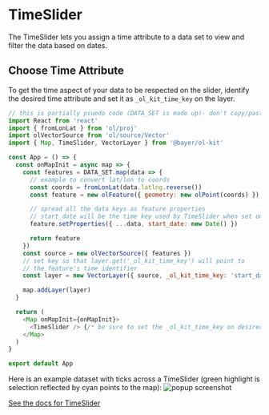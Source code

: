# TimeSlider
The TimeSlider lets you assign a time attribute to a data set to view and filter the data based on dates. 

## Choose Time Attribute
To get the time aspect of your data to be respected on the slider, identify the desired time attribute and set it as `_ol_kit_time_key` on the layer.
```javascript
// this is partially psuedo code (DATA_SET is made up)- don't copy/paste & expect results
import React from 'react'
import { fromLonLat } from 'ol/proj'
import olVectorSource from 'ol/source/Vector'
import { Map, TimeSlider, VectorLayer } from '@bayer/ol-kit'

const App = () => {
  const onMapInit = async map => {
    const features = DATA_SET.map(data => {
      // example to convert lat/lon to coords
      const coords = fromLonLat(data.latlng.reverse())
      const feature = new olFeature({ geometry: new olPoint(coords) })

      // spread all the data keys as feature properties
      // start_date will be the time key used by TimeSlider when set on layer below
      feature.setProperties({ ...data, start_date: new Date() })

      return feature
    })
    const source = new olVectorSource({ features })
    // set key so that layer.get('_ol_kit_time_key') will point to
    // the feature's time identifier
    const layer = new VectorLayer({ source, _ol_kit_time_key: 'start_date' }) // HERE'S THE MAGIC

    map.addLayer(layer)
  }

  return (
    <Map onMapInit={onMapInit}>
      <TimeSlider /> {/* be sure to set the _ol_kit_time_key on desired layers (see onMapInit) */}
    </Map>
  )
}

export default App
```
Here is an example dataset with ticks across a TimeSlider (green highlight is selection reflected by cyan points to the map):
![popup screenshot](./static/timeslider-screenshot.png)

[See the docs for TimeSlider](./TimeSlider.html)
